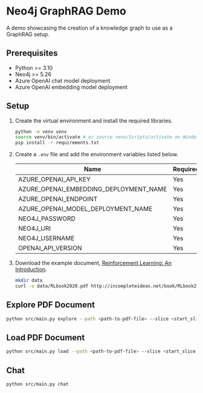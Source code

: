 # Neo4j GraphRAG Demo

A demo showcasing the creation of a knowledge graph to use as a GraphRAG setup.

## Prerequisites

* Python >= 3.10
* Neo4j >= 5.26
* Azure OpenAI chat model deployment
* Azure OpenAI embedding model deployment

## Setup

1. Create the virtual environment and install the required libraries.

    ```bash
    python -m venv venv
    source venv/bin/activate # or source venv/Scripts/activate on Windows
    pip install -r requirements.txt
    ```

1. Create a `.env` file and add the environment variables listed below.

    | Name | Required |
    | ---- | -------- |
    | AZURE_OPENAI_API_KEY | Yes |
    | AZURE_OPENAI_EMBEDDING_DEPLOYMENT_NAME | Yes |
    | AZURE_OPENAI_ENDPOINT | Yes |
    | AZURE_OPENAI_MODEL_DEPLOYMENT_NAME | Yes |
    | NEO4J_PASSWORD | Yes |
    | NEO4J_URI | Yes |
    | NEO4J_USERNAME | Yes |
    | OPENAI_API_VERSION | Yes |

1. Download the example document, [Reinforcement Learning: An Introduction](http://incompleteideas.net/book/the-book.html).

    ```bash
    mkdir data
    curl -o data/RLbook2020.pdf http://incompleteideas.net/book/RLbook2020.pdf
    ```

## Explore PDF Document

```bash
python src/main.py explore --path <path-to-pdf-file> --slice <start_slice:end_slice>
```

## Load PDF Document

```bash
python src/main.py load --path <path-to-pdf-file> --slice <start_slice:end_slice>
```

## Chat
```bash
python src/main.py chat
```

